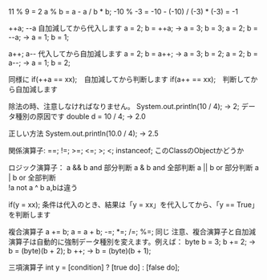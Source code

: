 11 % 9 = 2
a % b = a - a / b * b;
-10 % -3 = -10 - (-10) / (-3) * (-3) = -1

++a; --a 自加減してから代入します
a = 2; b = ++a; -> a = 3; b = 3;
a = 2; b = --a; -> a = 1; b = 1;

a++; a-- 代入してから自加減します
a = 2; b = a++; -> a = 3; b = 2;
a = 2; b = a--; -> a = 1; b = 2;

同様に
if(++a == xx);　自加減してから判断します
if(a++ == xx);　判断してから自加減します

除法の時、注意しなければなりません。
System.out.println(10 / 4); -> 2; データ種別の原因です
double d = 10 / 4; -> 2.0

正しい方法
System.out.println(10.0 / 4); -> 2.5

関係演算子:
==; !=; >=; <=; >; <;
instanceof; このClassのObjectかどうか

ロジック演算子：
a && b		and		部分判断
a & b		and		全部判断
a || b			or			部分判断
a | b			or			全部判断		
!a				not
a ^ b		a,bは違う

if(y = xx); 条件は代入のとき、結果は「y = xx」を代入してから、「y == True」を判断します

複合演算子
a += b; a = a + b;
-=; *=; /=; %=; 同じ
注意、複合演算子と自加減演算子は自動的に強制データ種別を変えます。例えば：
byte b = 3;
b += 2; -> b = (byte)(b + 2);
b ++; -> b = (byte)(b + 1);

三項演算子
int y = [condition] ? [true do] : [false do];